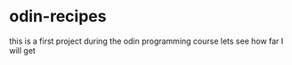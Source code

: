 # odin-recipes
this is a first project during the odin programming course
lets see how far I will get
